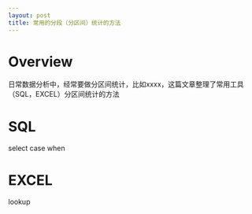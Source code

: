 ```yaml
---
layout: post
title: 常用的分段（分区间）统计的方法
---
```

# Overview
日常数据分析中，经常要做分区间统计，比如xxxx，这篇文章整理了常用工具（SQL，EXCEL）分区间统计的方法

# SQL
select case when
# EXCEL
lookup
